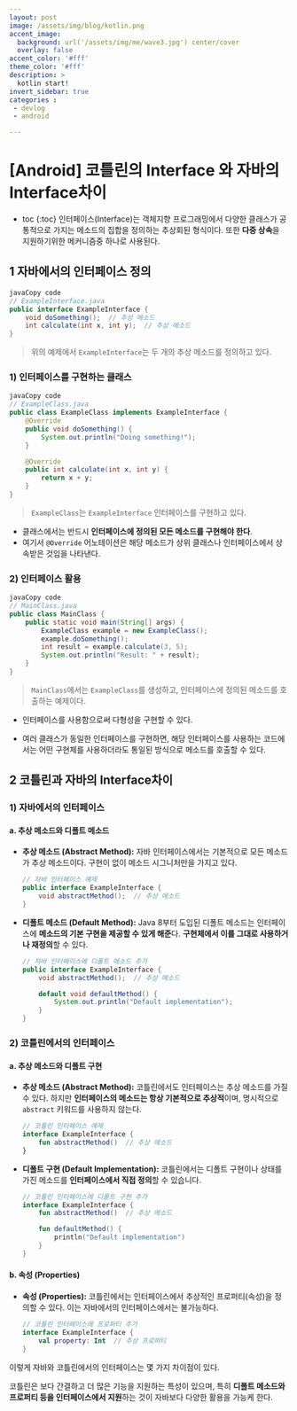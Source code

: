 ```yaml
---
layout: post
image: /assets/img/blog/kotlin.png
accent_image: 
  background: url('/assets/img/me/wave3.jpg') center/cover
  overlay: false
accent_color: '#fff'
theme_color: '#fff'
description: >
  kotlin start!
invert_sidebar: true
categories :
 - devlog	
 - android

---
```


# [Android] 코틀린의 Interface 와 자바의 Interface차이

* toc
{:toc}
인터페이스(Interface)는 객체지향 프로그래밍에서 다양한 클래스가 공통적으로 가지는 메소드의 집합을 정의하는 추상회된 형식이다. 또한 **다중 상속**을 지원하기위한 메커니즘중 하나로 사용된다. 

## **1 자바에서의 인터페이스 정의**

```java
javaCopy code
// ExampleInterface.java
public interface ExampleInterface {
    void doSomething();  // 추상 메소드
    int calculate(int x, int y);  // 추상 메소드
}
```

> 위의 예제에서 `ExampleInterface`는 두 개의 추상 메소드를 정의하고 있다.

### 1) 인터페이스를 구현하는 클래스

```java
javaCopy code
// ExampleClass.java
public class ExampleClass implements ExampleInterface {
    @Override
    public void doSomething() {
        System.out.println("Doing something!");
    }

    @Override
    public int calculate(int x, int y) {
        return x + y;
    }
}
```

>  `ExampleClass`는 `ExampleInterface` 인터페이스를 구현하고 있다. 

* 클래스에서는 반드시 **인터페이스에 정의된 모든 메소드를 구현해야 한다**. 
* 여기서 `@Override` 어노테이션은 해당 메소드가 상위 클래스나 인터페이스에서 상속받은 것임을 나타낸다.

### 2) 인터페이스 활용

```java
javaCopy code
// MainClass.java
public class MainClass {
    public static void main(String[] args) {
        ExampleClass example = new ExampleClass();
        example.doSomething();
        int result = example.calculate(3, 5);
        System.out.println("Result: " + result);
    }
}
```

>  `MainClass`에서는 `ExampleClass`를 생성하고, 인터페이스에 정의된 메소드를 호출하는 예제이다.

* 인터페이스를 사용함으로써 다형성을 구현할 수 있다. 

* 여러 클래스가 동일한 인터페이스를 구현하면, 해당 인터페이스를 사용하는 코드에서는 어떤 구현체를 사용하더라도 통일된 방식으로 메소드를 호출할 수 있다.

## **2 코틀린과 자바의 Interface차이**

### 1) 자바에서의 인터페이스

#### a. 추상 메소드와 디폴트 메소드

- **추상 메소드 (Abstract Method):** 자바 인터페이스에서는 기본적으로 모든 메소드가 추상 메소드이다. 구현이 없이 메소드 시그니처만을 가지고 있다.

  ```java
  // 자바 인터페이스 예제
  public interface ExampleInterface {
      void abstractMethod();  // 추상 메소드
  }
  ```

- **디폴트 메소드 (Default Method):** Java 8부터 도입된 디폴트 메소드는 인터페이스에 **메소드의 기본 구현을 제공할 수 있게 해준**다. **구현체에서 이를 그대로 사용하거나 재정의**할 수 있다.

  ```java
  // 자바 인터페이스에 디폴트 메소드 추가
  public interface ExampleInterface {
      void abstractMethod();  // 추상 메소드
  
      default void defaultMethod() {
          System.out.println("Default implementation");
      }
  }
  ```

### 2) 코틀린에서의 인터페이스

#### a. 추상 메소드와 디폴트 구현

- **추상 메소드 (Abstract Method):** 코틀린에서도 인터페이스는 추상 메소드를 가질 수 있다. 하지만 **인터페이스의 메소드는 항상 기본적으로 추상적**이며, 명시적으로 `abstract` 키워드를 사용하지 않는다.

  ```kotlin
  // 코틀린 인터페이스 예제
  interface ExampleInterface {
      fun abstractMethod()  // 추상 메소드
  }
  ```

- **디폴트 구현 (Default Implementation):** 코틀린에서는 디폴트 구현이나 상태를 가진 메소드를 **인터페이스에서 직접 정의**할 수 있습니다.

  ```kotlin
  // 코틀린 인터페이스에 디폴트 구현 추가
  interface ExampleInterface {
      fun abstractMethod()  // 추상 메소드
  
      fun defaultMethod() {
          println("Default implementation")
      }
  }
  ```

#### b. 속성 (Properties)

- **속성 (Properties):** 코틀린에서는 인터페이스에서 추상적인 프로퍼티(속성)을 정의할 수 있다. 이는 자바에서의 인터페이스에서는 불가능하다.

  ```kotlin
  // 코틀린 인터페이스에 프로퍼티 추가
  interface ExampleInterface {
      val property: Int  // 추상 프로퍼티
  }
  ```

이렇게 자바와 코틀린에서의 인터페이스는 몇 가지 차이점이 있다. 

코틀린은 보다 간결하고 더 많은 기능을 지원하는 특성이 있으며, 특히 **디폴트 메소드와 프로퍼티 등을 인터페이스에서 지원**하는 것이 자바보다 다양한 활용을 가능케 한다.
